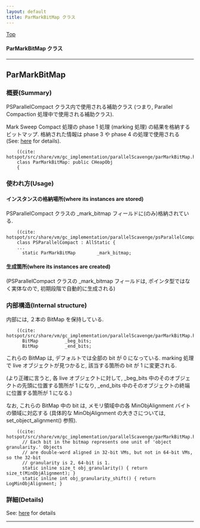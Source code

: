 ```yaml
---
layout: default
title: ParMarkBitMap クラス 
---
```

[Top](../index.html)

#### ParMarkBitMap クラス 



---
## <a name="noUa4zL47u" id="noUa4zL47u">ParMarkBitMap</a>

### 概要(Summary)
PSParallelCompact クラス内で使用される補助クラス
(つまり, Parallel Compaction 処理中で使用される補助クラス).

Mark Sweep Compact 処理の phase 1 処理 (marking 処理) の結果を格納するビットマップ.
格納された情報は phase 3 や phase 4 の処理で使用される (See: [here](no28916Gft.html) for details).


```
    ((cite: hotspot/src/share/vm/gc_implementation/parallelScavenge/parMarkBitMap.hpp))
    class ParMarkBitMap: public CHeapObj
    {
```

### 使われ方(Usage)
#### インスタンスの格納場所(where its instances are stored)
PSParallelCompact クラスの _mark_bitmap フィールドに(のみ)格納されている.


```
    ((cite: hotspot/src/share/vm/gc_implementation/parallelScavenge/psParallelCompact.hpp))
    class PSParallelCompact : AllStatic {
    ...
      static ParMarkBitMap        _mark_bitmap;
```

#### 生成箇所(where its instances are created)
(PSParallelCompact クラスの _mark_bitmap フィールドは, ポインタ型ではなく実体なので,
 初期段階で自動的に生成される)

### 内部構造(Internal structure)
内部には, ２本の BitMap を保持している.


```
    ((cite: hotspot/src/share/vm/gc_implementation/parallelScavenge/parMarkBitMap.hpp))
      BitMap          _beg_bits;
      BitMap          _end_bits;
```

これらの BitMap は, デフォルトでは全部の bit が 0 になっている.
marking 処理で live オブジェクトが見つかると, 該当する箇所の bit が 1 に変更される.

(より正確に言うと, 各 live オブジェクトに対して,
 _beg_bits 中のそのオブジェクトの先頭に位置する箇所が 1 になり,
 _end_bits 中のそのオブジェクトの終端に位置する箇所が 1 になる.)

なお, これらの BitMap 中の bit は, メモリ領域中の各 MinObjAlignment バイトの領域に対応する
(具体的な MinObjAlignment の大きさについては, set_object_alignment() 参照).


```
    ((cite: hotspot/src/share/vm/gc_implementation/parallelScavenge/parMarkBitMap.hpp))
      // Each bit in the bitmap represents one unit of 'object granularity.' Objects
      // are double-word aligned in 32-bit VMs, but not in 64-bit VMs, so the 32-bit
      // granularity is 2, 64-bit is 1.
      static inline size_t obj_granularity() { return size_t(MinObjAlignment); }
      static inline int obj_granularity_shift() { return LogMinObjAlignment; }
```




### 詳細(Details)
See: [here](../doxygen/classParMarkBitMap.html) for details

---
